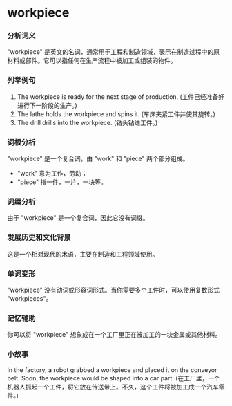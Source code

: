 # workpiece

### 分析词义

  

"workpiece" 是英文的名词，通常用于工程和制造领域，表示在制造过程中的原材料或部件。它可以指任何在生产流程中被加工或组装的物件。

  

### 列举例句

  

1.  The workpiece is ready for the next stage of production. (工件已经准备好进行下一阶段的生产。)
2.  The lathe holds the workpiece and spins it. (车床夹紧工件并使其旋转。)
3.  The drill drills into the workpiece. (钻头钻进工件。)

  

### 词根分析

  

"workpiece" 是一个复合词，由 "work" 和 "piece" 两个部分组成。

  

*   "work" 意为工作，劳动；
*   "piece" 指一件，一片，一块等。

  

### 词缀分析

  

由于 "workpiece" 是一个复合词，因此它没有词缀。

  

### 发展历史和文化背景

  

这是一个相对现代的术语，主要在制造和工程领域使用。

  

### 单词变形

  

"workpiece" 没有动词或形容词形式。当你需要多个工件时，可以使用复数形式 "workpieces"。

  

### 记忆辅助

  

你可以将 "workpiece" 想象成在一个工厂里正在被加工的一块金属或其他材料。

  

### 小故事

  

In the factory, a robot grabbed a workpiece and placed it on the conveyor belt. Soon, the workpiece would be shaped into a car part. (在工厂里，一个机器人抓起一个工件，将它放在传送带上。不久，这个工件将被加工成一个汽车零件。)
